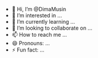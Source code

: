 - 👋 Hi, I’m @DimaMusin
- 👀 I’m interested in ...
- 🌱 I’m currently learning ...
- 💞️ I’m looking to collaborate on ...
- 📫 How to reach me ...
- 😄 Pronouns: ...
- ⚡ Fun fact: ...

<!---
DimaMusin/DimaMusin is a ✨ special ✨ repository because its `README.md` (this file) appears on your GitHub profile.
You can click the Preview link to take a look at your changes.
--->
